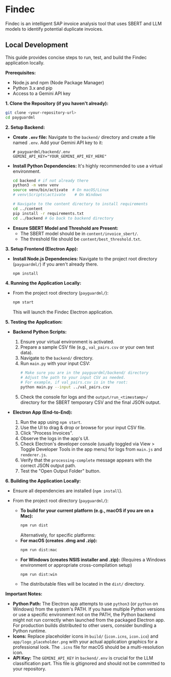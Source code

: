 # Findec

Findec is an intelligent SAP invoice analysis tool that uses SBERT and LLM models to identify potential duplicate invoices.

## Local Development

This guide provides concise steps to run, test, and build the Findec application locally.

**Prerequisites:**

*   Node.js and npm (Node Package Manager)
*   Python 3.x and pip
*   Access to a Gemini API key

**1. Clone the Repository (if you haven't already):**

```bash
git clone <your-repository-url>
cd payguardml
```

**2. Setup Backend:**

*   **Create `.env` file:**
    Navigate to the `backend/` directory and create a file named `.env`. Add your Gemini API key to it:
    ```
    # payguardml/backend/.env
    GEMINI_API_KEY="YOUR_GEMINI_API_KEY_HERE"
    ```
*   **Install Python Dependencies:**
    It's highly recommended to use a virtual environment.
    ```bash
    cd backend # if not already there
    python3 -m venv venv
    source venv/bin/activate  # On macOS/Linux
    # venv\Scripts\activate    # On Windows

    # Navigate to the content directory to install requirements
    cd ../content
    pip install -r requirements.txt
    cd ../backend # Go back to backend directory
    ```
*   **Ensure SBERT Model and Threshold are Present:**
    *   The SBERT model should be in `content/invoice_sbert/`.
    *   The threshold file should be `content/best_threshold.txt`.

**3. Setup Frontend (Electron App):**

*   **Install Node.js Dependencies:**
    Navigate to the project root directory (`payguardml/`) if you aren't already there.
    ```bash
    npm install
    ```

**4. Running the Application Locally:**

*   From the project root directory (`payguardml/`):
    ```bash
    npm start
    ```
    This will launch the Findec Electron application.

**5. Testing the Application:**

*   **Backend Python Scripts:**
    1.  Ensure your virtual environment is activated.
    2.  Prepare a sample CSV file (e.g., `val_pairs.csv` or your own test data).
    3.  Navigate to the `backend/` directory.
    4.  Run `main.py` with your input CSV:
        ```bash
        # Make sure you are in the payguardml/backend/ directory
        # Adjust the path to your input CSV as needed.
        # For example, if val_pairs.csv is in the root:
        python main.py --input ../val_pairs.csv
        ```
    5.  Check the console for logs and the `output/run_<timestamp>/` directory for the SBERT temporary CSV and the final JSON output.

*   **Electron App (End-to-End):**
    1.  Run the app using `npm start`.
    2.  Use the UI to drag & drop or browse for your input CSV file.
    3.  Click "Process Invoices".
    4.  Observe the logs in the app's UI.
    5.  Check Electron's developer console (usually toggled via View > Toggle Developer Tools in the app menu) for logs from `main.js` and `renderer.js`.
    6.  Verify that the `processing-complete` message appears with the correct JSON output path.
    7.  Test the "Open Output Folder" button.

**6. Building the Application Locally:**

*   Ensure all dependencies are installed (`npm install`).
*   From the project root directory (`payguardml/`):

    *   **To build for your current platform (e.g., macOS if you are on a Mac):**
        ```bash
        npm run dist
        ```
        Alternatively, for specific platforms:
    *   **For macOS (creates .dmg and .zip):**
        ```bash
        npm run dist:mac
        ```
    *   **For Windows (creates NSIS installer and .zip):**
        (Requires a Windows environment or appropriate cross-compilation setup)
        ```bash
        npm run dist:win
        ```
    *   The distributable files will be located in the `dist/` directory.

**Important Notes:**

*   **Python Path:** The Electron app attempts to use `python3` (or `python` on Windows) from the system's PATH. If you have multiple Python versions or use a specific environment not on the PATH, the Python backend might not run correctly when launched from the packaged Electron app. For production builds distributed to other users, consider bundling a Python runtime.
*   **Icons:** Replace placeholder icons in `build/` (`icon.icns`, `icon.ico`) and `app/logo_placeholder.png` with your actual application graphics for a professional look. The `.icns` file for macOS should be a multi-resolution icon.
*   **API Key:** The `GEMINI_API_KEY` in `backend/.env` is crucial for the LLM classification part. This file is gitignored and should not be committed to your repository.

